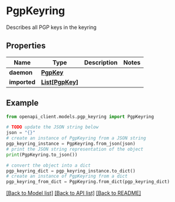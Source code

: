 # PgpKeyring

Describes all PGP keys in the keyring

## Properties

Name | Type | Description | Notes
------------ | ------------- | ------------- | -------------
**daemon** | [**PgpKey**](PgpKey.md) |  | 
**imported** | [**List[PgpKey]**](PgpKey.md) |  | 

## Example

```python
from openapi_client.models.pgp_keyring import PgpKeyring

# TODO update the JSON string below
json = "{}"
# create an instance of PgpKeyring from a JSON string
pgp_keyring_instance = PgpKeyring.from_json(json)
# print the JSON string representation of the object
print(PgpKeyring.to_json())

# convert the object into a dict
pgp_keyring_dict = pgp_keyring_instance.to_dict()
# create an instance of PgpKeyring from a dict
pgp_keyring_from_dict = PgpKeyring.from_dict(pgp_keyring_dict)
```
[[Back to Model list]](../README.md#documentation-for-models) [[Back to API list]](../README.md#documentation-for-api-endpoints) [[Back to README]](../README.md)


